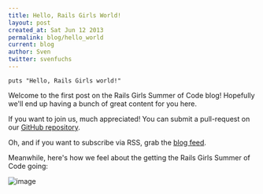 ```yaml
---
title: Hello, Rails Girls World!
layout: post
created_at: Sat Jun 12 2013
permalink: blog/hello_world
current: blog
author: Sven
twitter: svenfuchs
---
```


    puts "Hello, Rails Girls world!"

Welcome to the first post on the Rails Girls Summer of Code blog!
Hopefully we'll end up having a bunch of great content for you here.

If you want to join us, much appreciated! You can submit a pull-request
on our [GitHub repository](https://github.com/RailsGirlsBerlin/summer-of-code).

Oh, and if you want to subscribe via RSS, grab the [blog feed](/blog.xml).

Meanwhile, here's how we feel about the getting the Rails Girls Summer of Code
going:

![image](https://f.cloud.github.com/assets/2208/648568/b9513848-d42f-11e2-8d82-9b4ced34529f.gif)


